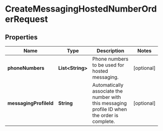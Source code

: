

# CreateMessagingHostedNumberOrderRequest

## Properties

Name | Type | Description | Notes
------------ | ------------- | ------------- | -------------
**phoneNumbers** | **List&lt;String&gt;** | Phone numbers to be used for hosted messaging. |  [optional]
**messagingProfileId** | **String** | Automatically associate the number with this messaging profile ID when the order is complete. |  [optional]



